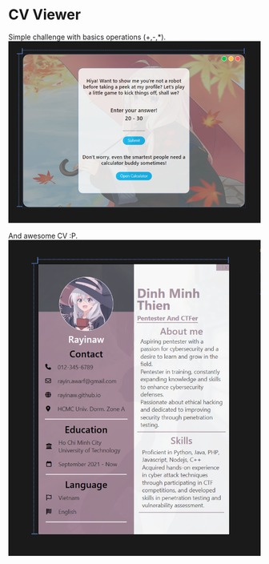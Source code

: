 # CV Viewer
Simple challenge with basics operations (+,-,*).
![](https://raw.githubusercontent.com/rayinaw/myCSharpApp/master/CvViewer/Images/ViewerChallenge.png)

And awesome CV :P.
![](https://raw.githubusercontent.com/rayinaw/myCSharpApp/master/CvViewer/Images/CvViewersc.png)
